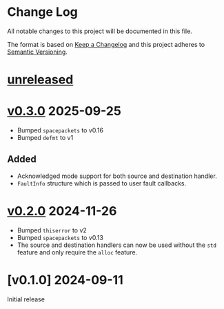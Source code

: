 Change Log
=======

All notable changes to this project will be documented in this file.

The format is based on [Keep a Changelog](http://keepachangelog.com/)
and this project adheres to [Semantic Versioning](http://semver.org/).

# [unreleased]

# [v0.3.0] 2025-09-25

- Bumped `spacepackets` to v0.16
- Bumped `defmt` to v1

## Added

- Acknowledged mode support for both source and destination handler.
- `FaultInfo` structure which is passed to user fault callbacks.

# [v0.2.0] 2024-11-26

- Bumped `thiserror` to v2
- Bumped `spacepackets` to v0.13
- The source and destination handlers can now be used without the `std` feature and only require
  the `alloc` feature.

# [v0.1.0] 2024-09-11

Initial release

[unreleased]: https://egit.irs.uni-stuttgart.de/rust/cfdp/compare/v0.3.0...HEAD
[v0.3.0]: https://egit.irs.uni-stuttgart.de/rust/cfdp/compare/v0.2.0...v0.3.0
[v0.2.0]: https://egit.irs.uni-stuttgart.de/rust/cfdp/compare/v0.1.0...v0.2.0
